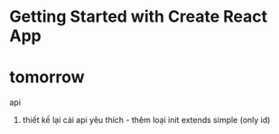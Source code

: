 # Getting Started with Create React App

# tomorrow
api
1. thiết kế lại cái api yêu thích - thêm loại init extends simple (only id)